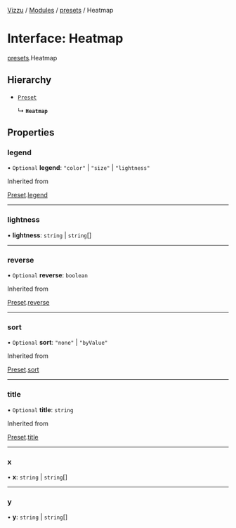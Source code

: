 [Vizzu](../README.md) / [Modules](../modules.md) /
[presets](../modules/presets.md) / Heatmap

# Interface: Heatmap

[presets](../modules/presets.md).Heatmap

## Hierarchy

- [`Preset`](presets.Preset.md)

  ↳ **`Heatmap`**

## Properties

### legend

• `Optional` **legend**: `"color"` | `"size"` | `"lightness"`

Inherited from

[Preset](presets.Preset.md).[legend](presets.Preset.md#legend)

______________________________________________________________________

### lightness

• **lightness**: `string` | `string`\[\]

______________________________________________________________________

### reverse

• `Optional` **reverse**: `boolean`

Inherited from

[Preset](presets.Preset.md).[reverse](presets.Preset.md#reverse)

______________________________________________________________________

### sort

• `Optional` **sort**: `"none"` | `"byValue"`

Inherited from

[Preset](presets.Preset.md).[sort](presets.Preset.md#sort)

______________________________________________________________________

### title

• `Optional` **title**: `string`

Inherited from

[Preset](presets.Preset.md).[title](presets.Preset.md#title)

______________________________________________________________________

### x

• **x**: `string` | `string`\[\]

______________________________________________________________________

### y

• **y**: `string` | `string`\[\]
